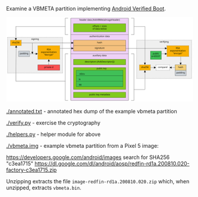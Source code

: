 Examine a VBMETA partition implementing [Android Verified Boot](https://source.android.com/docs/security/features/verifiedboot/avb).

![](./assets/diagram.svg)

[./annotated.txt](./annotated.txt) - annotated hex dump of the example vbmeta partition

[./verify.py](./verify.py) - exercise the cryptography

[./helpers.py](./helpers.py) - helper module for above

[./vbmeta.img](./vbmeta_a.bin) - example vbmeta partition from a Pixel 5 image:

https://developers.google.com/android/images search for SHA256 "c3ea1715"
https://dl.google.com/dl/android/aosp/redfin-rd1a.200810.020-factory-c3ea1715.zip

Unzipping extracts the file `image-redfin-rd1a.200810.020.zip` which, when unzipped, extracts `vbmeta.bin`.